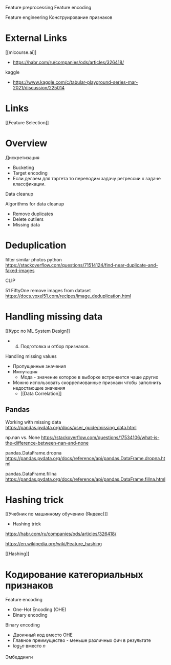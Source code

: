 
Feature preprocessing
Feature encoding

Feature engineering
Конструирование признаков

# External Links

[[mlcourse.ai]]
- https://habr.com/ru/companies/ods/articles/326418/

kaggle
- https://www.kaggle.com/c/tabular-playground-series-mar-2021/discussion/225014

# Links

[[Feature Selection]]

# Overview

Дискретизация
- Bucketing
- Target encoding
- Если делаем для таргета то переводим задачу регрессии к задаче классфикации.

Data cleanup

Algorithms for data cleanup
- Remove duplicates
- Delete outliers
- Missing data

# Deduplication

filter similar photos python
https://stackoverflow.com/questions/71514124/find-near-duplicate-and-faked-images

CLIP

51
FiftyOne remove images from dataset
https://docs.voxel51.com/recipes/image_deduplication.html

# Handling missing data

[[Курс по ML System Design]]
- 4. Подготовка и отбор признаков.

Handling missing values
- Пропущенные значения
- Импутация
	- Мода - значение которое в выборке встречается чаще других
- Можно использовать скоррелиованные признаки чтобы заполнить недостающие значения
	- [[Data Correlation]]


## Pandas

Working with missing data
https://pandas.pydata.org/docs/user_guide/missing_data.html

np.nan vs. None
https://stackoverflow.com/questions/17534106/what-is-the-difference-between-nan-and-none

pandas.DataFrame.dropna
https://pandas.pydata.org/docs/reference/api/pandas.DataFrame.dropna.html

pandas.DataFrame.fillna
https://pandas.pydata.org/docs/reference/api/pandas.DataFrame.fillna.html

# Hashing trick

[[Учебник по машинному обучению (Яндекс)]]
- Hashing trick

https://habr.com/ru/companies/ods/articles/326418/

https://en.wikipedia.org/wiki/Feature_hashing

[[Hashing]]


# Кодирование категориальных признаков

Feature encoding
- One-Hot Encoding (OHE)
- Binary encoding

Binary encoding
- Двоичный код вместо OHE
- Главное преимущество - меньше различных фич в результате
- $log_2n$ вместо $n$

Эмбеддинги